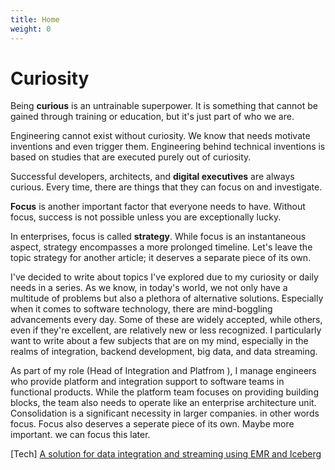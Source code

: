 ```yaml
---
title: Home
weight: 0
---
```


# Curiosity
Being **curious** is an untrainable superpower. It is something that cannot be gained through training or education, but it's just part of who we are.  

Engineering cannot exist without curiosity. We know that needs motivate inventions and even trigger them. Engineering behind technical inventions is based on studies that are executed purely out of curiosity.

Successful developers, architects, and **digital executives** are always curious. Every time, there are things that they can focus on and investigate.

**Focus** is another important factor that everyone needs to have. Without focus, success is not possible unless you are exceptionally lucky.

In enterprises, focus is called **strategy**. While focus is an instantaneous aspect, strategy encompasses a more prolonged timeline. Let's leave the topic strategy for another article; it deserves a separate piece of its own.


I've decided to write about topics I've explored due to my curiosity or daily needs in a series. As we know, in today's world, we not only have a multitude of problems but also a plethora of alternative solutions. Especially when it comes to software technology, there are mind-boggling advancements every day. Some of these are widely accepted, while others, even if they're excellent, are relatively new or less recognized. I particularly want to write about a few subjects that are on my mind, especially in the realms of integration, backend development, big data, and data streaming.

As part of my role (Head of Integration and Platfrom ), I manage engineers who provide platform and integration support to software teams in functional products. While the platform team focuses on providing building blocks, the team also needs to operate like an enterprise architecture unit. Consolidation is a significant necessity in larger companies. in other words focus. Focus also deserves a seperate piece of its own. Maybe more important. we can focus this later. 

[Tech] [A solution for data integration and streaming using EMR and Iceberg](https://farukonder.github.io/thats-enough-cloud-for-today--emr/)


